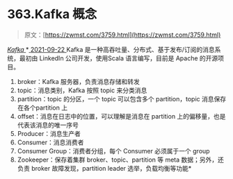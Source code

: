 <!--yml
category: 未分类
date: 0001-01-01 00:00:00
--->

# 363.Kafka 概念

> 原文：[https://zwmst.com/3759.html](https://zwmst.com/3759.html)

   [ *Kafka* ](https://zwmst.com/kafka)*[ <time datetime="2021-09-22T23:59:44+08:00"> 2021-09-22 </time> ](https://zwmst.com/3759.html)  Kafka 是一种高吞吐量、分布式、基于发布/订阅的消息系统，最初由 LinkedIn 公司开发，使用Scala 语言编写，目前是 Apache 的开源项目。

1.  broker：Kafka 服务器，负责消息存储和转发
2.  topic：消息类别，Kafka 按照 topic 来分类消息
3.  partition：topic 的分区，一个 topic 可以包含多个 partition，topic 消息保存在各个partition 上
4.  offset：消息在日志中的位置，可以理解是消息在 partition 上的偏移量，也是代表该消息的唯一序号
5.  Producer：消息生产者
6.  Consumer：消息消费者
7.  Consumer Group：消费者分组，每个 Consumer 必须属于一个 group
8.  Zookeeper：保存着集群 broker、topic、partition 等 meta 数据；另外，还负责 broker 故障发现，partition leader 选举，负载均衡等功能*